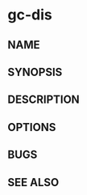 # gc-dis

<!-- TODO: Write this manual page. -->

## NAME

## SYNOPSIS

## DESCRIPTION

## OPTIONS

## BUGS

## SEE ALSO
